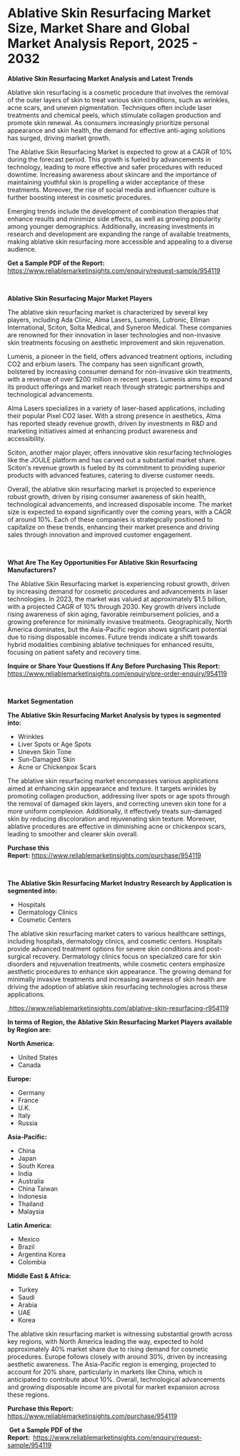 <p><h1>Ablative Skin Resurfacing Market Size, Market Share and Global Market Analysis Report, 2025 - 2032</h1></p><p><strong>Ablative Skin Resurfacing Market Analysis and Latest Trends</strong></p>
<p><p>Ablative skin resurfacing is a cosmetic procedure that involves the removal of the outer layers of skin to treat various skin conditions, such as wrinkles, acne scars, and uneven pigmentation. Techniques often include laser treatments and chemical peels, which stimulate collagen production and promote skin renewal. As consumers increasingly prioritize personal appearance and skin health, the demand for effective anti-aging solutions has surged, driving market growth.</p><p>The Ablative Skin Resurfacing Market is expected to grow at a CAGR of 10% during the forecast period. This growth is fueled by advancements in technology, leading to more effective and safer procedures with reduced downtime. Increasing awareness about skincare and the importance of maintaining youthful skin is propelling a wider acceptance of these treatments. Moreover, the rise of social media and influencer culture is further boosting interest in cosmetic procedures.</p><p>Emerging trends include the development of combination therapies that enhance results and minimize side effects, as well as growing popularity among younger demographics. Additionally, increasing investments in research and development are expanding the range of available treatments, making ablative skin resurfacing more accessible and appealing to a diverse audience.</p></p>
<p><strong>Get a Sample PDF of the Report:&nbsp;</strong> <a href="https://www.reliablemarketinsights.com/enquiry/request-sample/954119?utm_campaign=1938&utm_medium=2&utm_source=Github&utm_content=ia&utm_term=18042025&utm_id=ablative-skin-resurfacing">https://www.reliablemarketinsights.com/enquiry/request-sample/954119</a></p>
<p>&nbsp;</p>
<p><strong>Ablative Skin Resurfacing Major Market Players</strong></p>
<p><p>The ablative skin resurfacing market is characterized by several key players, including Ada Clinic, Alma Lasers, Lumenis, Lutronic, Ellman International, Sciton, Solta Medical, and Syneron Medical. These companies are renowned for their innovation in laser technologies and non-invasive skin treatments focusing on aesthetic improvement and skin rejuvenation.</p><p>Lumenis, a pioneer in the field, offers advanced treatment options, including CO2 and erbium lasers. The company has seen significant growth, bolstered by increasing consumer demand for non-invasive skin treatments, with a revenue of over $200 million in recent years. Lumenis aims to expand its product offerings and market reach through strategic partnerships and technological advancements.</p><p>Alma Lasers specializes in a variety of laser-based applications, including their popular Pixel CO2 laser. With a strong presence in aesthetics, Alma has reported steady revenue growth, driven by investments in R&D and marketing initiatives aimed at enhancing product awareness and accessibility.</p><p>Sciton, another major player, offers innovative skin resurfacing technologies like the JOULE platform and has carved out a substantial market share. Sciton's revenue growth is fueled by its commitment to providing superior products with advanced features, catering to diverse customer needs.</p><p>Overall, the ablative skin resurfacing market is projected to experience robust growth, driven by rising consumer awareness of skin health, technological advancements, and increased disposable income. The market size is expected to expand significantly over the coming years, with a CAGR of around 10%. Each of these companies is strategically positioned to capitalize on these trends, enhancing their market presence and driving sales through innovation and improved customer engagement.</p></p>
<p>&nbsp;</p>
<p><strong>What Are The Key Opportunities For Ablative Skin Resurfacing Manufacturers?</strong></p>
<p><p>The Ablative Skin Resurfacing market is experiencing robust growth, driven by increasing demand for cosmetic procedures and advancements in laser technologies. In 2023, the market was valued at approximately $1.5 billion, with a projected CAGR of 10% through 2030. Key growth drivers include rising awareness of skin aging, favorable reimbursement policies, and a growing preference for minimally invasive treatments. Geographically, North America dominates, but the Asia-Pacific region shows significant potential due to rising disposable incomes. Future trends indicate a shift towards hybrid modalities combining ablative techniques for enhanced results, focusing on patient safety and recovery time.</p></p>
<p><strong>Inquire or Share Your Questions If Any Before Purchasing This Report:</strong> <a href="https://www.reliablemarketinsights.com/enquiry/pre-order-enquiry/954119?utm_campaign=1938&utm_medium=2&utm_source=Github&utm_content=ia&utm_term=18042025&utm_id=ablative-skin-resurfacing">https://www.reliablemarketinsights.com/enquiry/pre-order-enquiry/954119</a></p>
<p>&nbsp;</p>
<p><strong>Market Segmentation</strong></p>
<p><strong>The Ablative Skin Resurfacing Market Analysis by types is segmented into:</strong></p>
<p><ul><li>Wrinkles</li><li>Liver Spots or Age Spots</li><li>Uneven Skin Tone</li><li>Sun-Damaged Skin</li><li>Acne or Chickenpox Scars</li></ul></p>
<p><p>The ablative skin resurfacing market encompasses various applications aimed at enhancing skin appearance and texture. It targets wrinkles by promoting collagen production, addressing liver spots or age spots through the removal of damaged skin layers, and correcting uneven skin tone for a more uniform complexion. Additionally, it effectively treats sun-damaged skin by reducing discoloration and rejuvenating skin texture. Moreover, ablative procedures are effective in diminishing acne or chickenpox scars, leading to smoother and clearer skin overall.</p></p>
<p><strong>Purchase this Report:&nbsp;</strong><a href="https://www.reliablemarketinsights.com/purchase/954119?utm_campaign=1938&utm_medium=2&utm_source=Github&utm_content=ia&utm_term=18042025&utm_id=ablative-skin-resurfacing">https://www.reliablemarketinsights.com/purchase/954119</a></p>
<p>&nbsp;</p>
<p><strong>The Ablative Skin Resurfacing Market Industry Research by Application is segmented into:</strong></p>
<p><ul><li>Hospitals</li><li>Dermatology Clinics</li><li>Cosmetic Centers</li></ul></p>
<p><p>The ablative skin resurfacing market caters to various healthcare settings, including hospitals, dermatology clinics, and cosmetic centers. Hospitals provide advanced treatment options for severe skin conditions and post-surgical recovery. Dermatology clinics focus on specialized care for skin disorders and rejuvenation treatments, while cosmetic centers emphasize aesthetic procedures to enhance skin appearance. The growing demand for minimally invasive treatments and increasing awareness of skin health are driving the adoption of ablative skin resurfacing technologies across these applications.</p></p>
<p><a href="https://www.reliablemarketinsights.com/ablative-skin-resurfacing-r954119?utm_campaign=1938&utm_medium=2&utm_source=Github&utm_content=ia&utm_term=18042025&utm_id=ablative-skin-resurfacing">&nbsp;https://www.reliablemarketinsights.com/ablative-skin-resurfacing-r954119</a></p>
<p><strong>In terms of Region, the Ablative Skin Resurfacing Market Players available by Region are:</strong></p>
<p>
    <p> <strong> North America: </strong>
        <ul>
            <li>United States</li>
            <li>Canada</li>
        </ul>
        </p> 
    <p> <strong> Europe: </strong>
        <ul>
            <li>Germany</li>
            <li>France</li>
            <li>U.K.</li>
            <li>Italy</li>
            <li>Russia</li>
        </ul>
        </p> 
    <p> <strong> Asia-Pacific: </strong>
        <ul>
            <li>China</li>
            <li>Japan</li>
            <li>South Korea</li>
            <li>India</li>
            <li>Australia</li>
            <li>China Taiwan</li>
            <li>Indonesia</li>
            <li>Thailand</li>
            <li>Malaysia</li>
        </ul>
        </p> 
    <p> <strong> Latin America: </strong>
        <ul>
            <li>Mexico</li>
            <li>Brazil</li>
            <li>Argentina Korea</li>
            <li>Colombia</li>
        </ul>
        </p> 
    <p> <strong> Middle East & Africa: </strong>
        <ul>
            <li>Turkey</li>
            <li>Saudi</li>
            <li>Arabia</li>
            <li>UAE</li>
            <li>Korea</li>
        </ul>
    </p>
    </p>
<p><p>The ablative skin resurfacing market is witnessing substantial growth across key regions, with North America leading the way, expected to hold approximately 40% market share due to rising demand for cosmetic procedures. Europe follows closely with around 30%, driven by increasing aesthetic awareness. The Asia-Pacific region is emerging, projected to account for 20% share, particularly in markets like China, which is anticipated to contribute about 10%. Overall, technological advancements and growing disposable income are pivotal for market expansion across these regions.</p></p>
<p><strong>Purchase this Report: </strong><a href="https://www.reliablemarketinsights.com/purchase/954119?utm_campaign=1938&utm_medium=2&utm_source=Github&utm_content=ia&utm_term=18042025&utm_id=ablative-skin-resurfacing">https://www.reliablemarketinsights.com/purchase/954119</a></p>
<p>&nbsp;<strong>Get a Sample PDF of the Report:&nbsp;&nbsp;</strong><a href="https://www.reliablemarketinsights.com/enquiry/request-sample/954119?utm_campaign=1938&utm_medium=2&utm_source=Github&utm_content=ia&utm_term=18042025&utm_id=ablative-skin-resurfacing">https://www.reliablemarketinsights.com/enquiry/request-sample/954119</a></p>
<p><strong></strong></p>
<p><p></p><p></p><p></p></p>